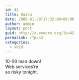 ```yaml
---
id: 42
title: Haiku
date: 2009-01-28T17:32:00+00:00
author: admin
layout: post
guid: http://x.exedre.org/?p=42
permalink: /?p=42
categories:
  - void
---
```

<span class="status_body">10-00 </span><span class="status_body">man down!<br /> Web services&#8217;re<br /> so risky tonight.</span>